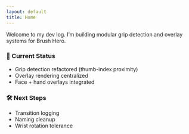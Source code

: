 ```yaml
---
layout: default
title: Home
---
```


Welcome to my dev log. I’m building modular grip detection and overlay systems for Brush Hero.

### 🧪 Current Status
- Grip detection refactored (thumb-index proximity)
- Overlay rendering centralized
- Face + hand overlays integrated

### 🛠️ Next Steps
- Transition logging
- Naming cleanup
- Wrist rotation tolerance
